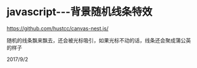 # javascript---背景随机线条特效

https://github.com/hustcc/canvas-nest.js/  

随机的线条飘来飘去，还会被光标吸引，如果光标不动的话，线条还会聚成蒲公英的样子  


2017/9/2  
